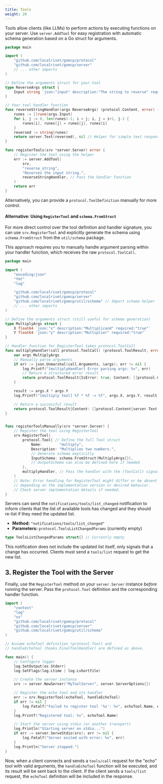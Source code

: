 ```yaml
---
title: Tools
weight: 20
---
```


Tools allow clients (like LLMs) to perform actions by executing functions on your server. Use `server.AddTool` for easy registration with automatic schema generation based on a Go struct for arguments.

```go
package main

import (
	"github.com/localrivet/gomcp/protocol"
	"github.com/localrivet/gomcp/server"
	// ... other imports
)

// Define the arguments struct for your tool
type ReverseArgs struct {
	Input string `json:"input" description:"The string to reverse" required:"true"`
}

// Your tool handler function
func reverseStringHandler(args ReverseArgs) (protocol.Content, error) {
	runes := []rune(args.Input)
	for i, j := 0, len(runes)-1; i < j; i, j = i+1, j-1 {
		runes[i], runes[j] = runes[j], runes[i]
	}
	reversed := string(runes)
	return server.Text(reversed), nil // Helper for simple text responses
}

func registerTools(srv *server.Server) error {
	// Register the tool using the helper
	err := server.AddTool(
		srv,
		"reverse_string",
		"Reverses the input string.",
		reverseStringHandler, // Pass the handler function
	)
	return err
}
```

Alternatively, you can provide a `protocol.ToolDefinition` manually for more control.

#### Alternative: Using `RegisterTool` and `schema.FromStruct`

For more direct control over the tool definition and handler signature, you can use `srv.RegisterTool` and explicitly generate the schema using `schema.FromStruct` from the `util/schema` package.

This approach requires you to manually handle argument parsing within your handler function, which receives the raw `protocol.ToolCall`.

```go
package main

import (
	"encoding/json"
	"fmt"
	"log"

	"github.com/localrivet/gomcp/protocol"
	"github.com/localrivet/gomcp/server"
	"github.com/localrivet/gomcp/util/schema" // Import schema helper
	// ... other imports
)

// Define the arguments struct (still useful for schema generation)
type MultiplyArgs struct {
	X float64 `json:"x" description:"Multiplicand" required:"true"`
	Y float64 `json:"y" description:"Multiplier" required:"true"`
}

// Handler function for RegisterTool takes protocol.ToolCall
func multiplyHandler(call protocol.ToolCall) (protocol.ToolResult, error) {
	var args MultiplyArgs
	// Manually parse arguments
	if err := json.Unmarshal(call.Arguments, &args); err != nil {
		log.Printf("[multiplyHandler] Error parsing args: %v", err)
		// Return a structured error result
		return protocol.ToolResult{IsError: true, Content: []protocol.Content{server.Text(fmt.Sprintf("Invalid arguments: %v", err))}}, nil
	}

	result := args.X * args.Y
	log.Printf("[multiply tool] %f * %f -> %f", args.X, args.Y, result)

	// Return a successful result
	return protocol.ToolResult{Content: []protocol.Content{server.Text(fmt.Sprintf("%f", result))}}, nil
}


func registerToolsManually(srv *server.Server) {
	// Register the tool using RegisterTool
	srv.RegisterTool(
		protocol.Tool{ // Define the full Tool struct
			Name:        "multiply",
			Description: "Multiplies two numbers.",
			// Generate schema explicitly
			InputSchema: schema.FromStruct(MultiplyArgs{}),
			// OutputSchema can also be defined here if needed
		},
		multiplyHandler, // Pass the handler with the (ToolCall) signature
	)
	// Note: Error handling for RegisterTool might differ or be absent
	// depending on the implementation version or desired behavior.
	// Check server implementation details if needed.
}
```

Servers can send the `notifications/tools/list_changed` notification to inform clients that the list of available tools has changed and they should re-list if they need the updated list.

- **Method:** `"notifications/tools/list_changed"`
- **Parameters:** `protocol.ToolsListChangedParams` (currently empty)

```go
type ToolsListChangedParams struct{} // Currently empty
```

This notification does not include the updated list itself, only signals that a change has occurred. Clients must send a `tools/list` request to get the new list.

## 3. Register the Tool with the Server

Finally, use the `RegisterTool` method on your `server.Server` instance _before_ running the server. Pass the `protocol.Tool` definition and the corresponding handler function.

```go
import (
	"context"
	"log"
	"os"
	"github.com/localrivet/gomcp/protocol"
	"github.com/localrivet/gomcp/server"
	"github.com/localrivet/gomcp/util/schema"
)

// Assume echoTool definition (protocol.Tool) and
// handleEchoTool (hooks.FinalToolHandler) are defined as above.

func main() {
	// Configure logger
	log.SetOutput(os.Stderr)
	log.SetFlags(log.Ltime | log.Lshortfile)

	// Create the server instance
	srv := server.NewServer("MyToolServer", server.ServerOptions{})

	// Register the echo tool and its handler
	err := srv.RegisterTool(echoTool, handleEchoTool)
	if err != nil {
		log.Fatalf("Failed to register tool '%s': %v", echoTool.Name, err)
	}
	log.Printf("Registered tool: %s", echoTool.Name)

	// Start the server using stdio (or another transport)
	log.Println("Starting server on stdio...")
	if err := server.ServeStdio(srv); err != nil {
		log.Fatalf("Server exited with error: %v", err)
	}
	log.Println("Server stopped.")
}
```

Now, when a client connects and sends a `tools/call` request for the "echo" tool with valid arguments, the `handleEchoTool` function will be executed, and its result will be sent back to the client. If the client sends a `tools/list` request, the `echoTool` definition will be included in the response.
